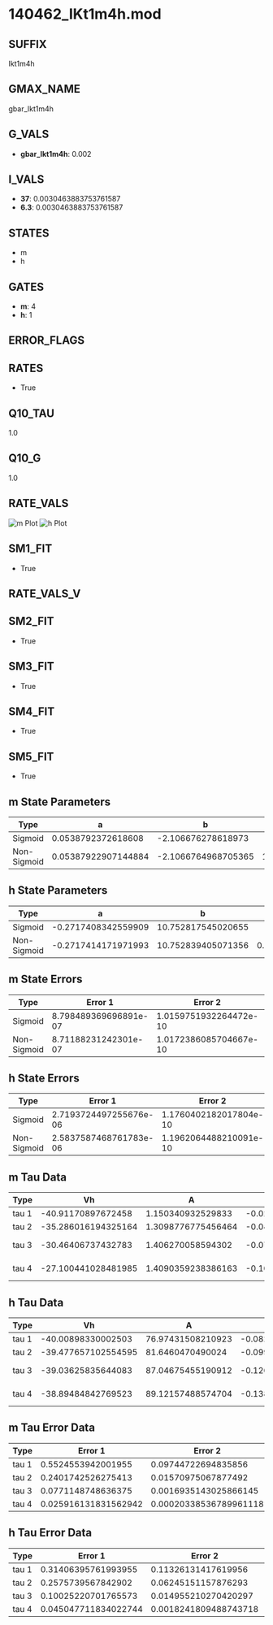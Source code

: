 # 140462_IKt1m4h.mod

## SUFFIX

Ikt1m4h

## GMAX_NAME

gbar_Ikt1m4h

## G_VALS

- **gbar_Ikt1m4h**: 0.002

## I_VALS

- **37**: 0.0030463883753761587
- **6.3**: 0.0030463883753761587

## STATES

- m
- h

## GATES

- **m**: 4
- **h**: 1

## ERROR_FLAGS


## RATES

- True

## Q10_TAU

1.0

## Q10_G

1.0

## RATE_VALS

![m Plot](/Users/pbozelos/Dropbox/icg-Chai-Panos/supermodels/output_markdown_files/K/140462_IKt1m4h.mod/images/m.png)
![h Plot](/Users/pbozelos/Dropbox/icg-Chai-Panos/supermodels/output_markdown_files/K/140462_IKt1m4h.mod/images/h.png)

## SM1_FIT

- True

## RATE_VALS_V

## SM2_FIT

- True

## SM3_FIT

- True

## SM4_FIT

- True

## SM5_FIT

- True

## m State Parameters

| Type | a | b | c | d |
| --- | --- | --- | --- | --- |
| Sigmoid | 0.0538792372618608 | -2.106676278618973 |
| Non-Sigmoid | 0.05387922907144884 | -2.1066764968705365 | 1.0000001145233623 | -1.589136236362754e-07 |

## h State Parameters

| Type | a | b | c | d |
| --- | --- | --- | --- | --- |
| Sigmoid | -0.2717408342559909 | 10.752817545020655 |
| Non-Sigmoid | -0.2717414171971993 | 10.752839405071356 | 0.9999990774561329 | 2.6009504570914925e-07 |

## m State Errors

| Type | Error 1 | Error 2 | Error 3 |
| --- | --- | --- | --- |
| Sigmoid | 8.798489369696891e-07 | 1.0159751932264472e-10 | 4.186276974915024e-07 |
| Non-Sigmoid | 8.71188231242301e-07 | 1.0172386085704667e-10 | 4.145069772803773e-07 |

## h State Errors

| Type | Error 1 | Error 2 | Error 3 |
| --- | --- | --- | --- |
| Sigmoid | 2.7193724497255676e-06 | 1.1760402182017804e-10 | 2.0324883200220483e-06 |
| Non-Sigmoid | 2.5837587468761783e-06 | 1.1962064488210091e-10 | 1.9311291747883236e-06 |

## m Tau Data

| Type | Vh | A | b1 | b2 | c1 | c2 | d1 | d2 | e1 | e2 |
| --- | --- | --- | --- | --- | --- | --- | --- | --- | --- | --- |
| tau 1 | -40.91170897672458 | 1.150340932529833 | -0.025676521744388406 | -0.04317774924831669 |
| tau 2 | -35.286016194325164 | 1.3098776775456464 | -0.04917193918014415 | 0.0002859173508770543 | -0.06981396529243249 | -0.0007303542606535012 |
| tau 3 | -30.46406737432783 | 1.406270058594302 | -0.07818260581127967 | 0.001017420565023357 | -4.0435670237586764e-06 | -0.08394156218985004 | -0.001521789900009963 | -9.847400970376628e-06 |
| tau 4 | -27.100441028481985 | 1.4090359238386163 | -0.10317784669587102 | 0.002111733893966575 | -1.8090911279669652e-05 | 5.511303574526194e-08 | -0.0855829195484028 | -0.002093199159961557 | -2.886278737034036e-05 | -1.6209928380189342e-07 |

## h Tau Data

| Type | Vh | A | b1 | b2 | c1 | c2 | d1 | d2 | e1 | e2 |
| --- | --- | --- | --- | --- | --- | --- | --- | --- | --- | --- |
| tau 1 | -40.00898330002503 | 76.97431508210923 | -0.08274421760796011 | -0.4362245013200444 |
| tau 2 | -39.477657102554595 | 81.6460470490024 | -0.09985937515852979 | 0.000593454317621079 | -0.38950095786429156 | -0.005713463399993603 |
| tau 3 | -39.03625835644083 | 87.04675455190912 | -0.12634771125160316 | 0.0016428096452939108 | -6.498874406766882e-06 | -0.4518112461277991 | -0.01998230551375766 | -0.0002649038984687617 |
| tau 4 | -38.89484842769523 | 89.12157488574704 | -0.1380510761511658 | 0.0022908737895878982 | -1.587608942072373e-05 | 3.928014319951135e-08 | -0.4737884354391428 | -0.025077473913061265 | -0.0005269598276312588 | -3.7821610676253838e-06 |

## m Tau Error Data

| Type | Error 1 | Error 2 | Error 3 |
| --- | --- | --- | --- |
| tau 1 | 0.5524553942001955 | 0.09744722694835856 | 0.1993504655720602 |
| tau 2 | 0.2401742526275413 | 0.01570975067877492 | 0.08666554726836807 |
| tau 3 | 0.0771148748636375 | 0.0016935143025866145 | 0.027826474984198567 |
| tau 4 | 0.025916131831562942 | 0.00020338536789961118 | 0.009351692463657607 |

## h Tau Error Data

| Type | Error 1 | Error 2 | Error 3 |
| --- | --- | --- | --- |
| tau 1 | 0.31406395761993955 | 0.11326131417619956 | 0.22927691054351113 |
| tau 2 | 0.2575739567842902 | 0.06245151157876293 | 0.1880373714179437 |
| tau 3 | 0.10025220701765573 | 0.014955210270420297 | 0.07318737391697853 |
| tau 4 | 0.045047711834022744 | 0.0018241809488743718 | 0.03288629575526741 |

